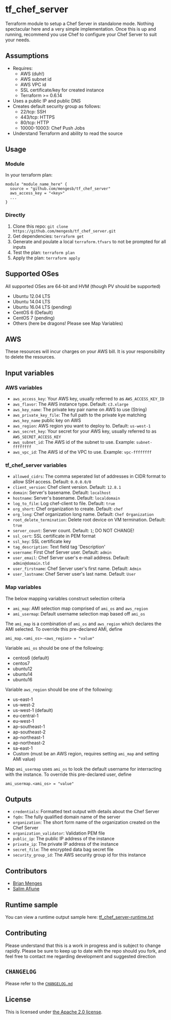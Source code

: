 # tf_chef_server
Terraform module to setup a Chef Server in standalone mode. Nothing spectacular here and a very simple implementation. Once this is up and running, recommend you use Chef to configure your Chef Server to suit your needs.

## Assumptions

* Requires:
  * AWS (duh!)
  * AWS subnet id
  * AWS VPC id
  * SSL certificate/key for created instance
  * Terraform >= 0.6.14
* Uses a public IP and public DNS
* Creates default security group as follows:
  * 22/tcp: SSH
  * 443/tcp: HTTPS
  * 80/tcp: HTTP
  * 10000-10003: Chef Push Jobs
* Understand Terraform and ability to read the source

## Usage

### Module

In your terraform plan:
```
module "module_name_here" {
  source = "github.com/mengesb/tf_chef_server"
  aws_access_key = "<key>"
  ...
}
```

### Directly

1. Clone this repo: `git clone https://github.com/mengesb/tf_chef_server.git`
2. Get dependencies: `terraform get`
3. Generate and poulate a local `terraform.tfvars` to not be prompted for all inputs
4. Test the plan: `terraform plan`
5. Apply the plan: `terraform apply`

## Supported OSes
All supported OSes are 64-bit and HVM (though PV should be supported)

* Ubuntu 12.04 LTS
* Ubuntu 14.04 LTS
* Ubuntu 16.04 LTS (pending)
* CentOS 6 (Default)
* CentOS 7 (pending)
* Others (here be dragons! Please see Map Variables)

## AWS

These resources will incur charges on your AWS bill. It is your responsibility to delete the resources.

## Input variables

### AWS variables

* `aws_access_key`: Your AWS key, usually referred to as `AWS_ACCESS_KEY_ID`
* `aws_flavor`: The AWS instance type. Default: `c3.xlarge`
* `aws_key_name`: The private key pair name on AWS to use (String)
* `aws_private_key_file`: The full path to the private kye matching `aws_key_name` public key on AWS
* `aws_region`: AWS region you want to deploy to. Default: `us-west-1`
* `aws_secret_key`: Your secret for your AWS key, usually referred to as `AWS_SECRET_ACCESS_KEY`
* `aws_subnet_id`: The AWS id of the subnet to use. Example: `subnet-ffffffff`
* `aws_vpc_id`: The AWS id of the VPC to use. Example: `vpc-ffffffff`

### tf_chef_server variables

* `allowed_cidrs`: The comma seperated list of addresses in CIDR format to allow SSH access. Default: `0.0.0.0/0`
* `client_version`: Chef client version. Default: `12.8.1`
* `domain`: Server's basename. Default: `localhost`
* `hostname`: Server's basename. Default: `localdomain`
* `log_to_file`: Log chef-client to file. Default: `true`
* `org_short`: Chef organization to create. Default: `chef`
* `org_long`: Chef organization long name. Default: `Chef Organization`
* `root_delete_termination`: Delete root device on VM termination. Default: `true`
* `server_count`: Server count. Default: `1`; DO NOT CHANGE!
* `ssl_cert`: SSL certificate in PEM format
* `ssl_key`: SSL certificate key
* `tag_description`: Text field tag 'Description'
* `username`: First Chef Server user. Default: `admin`
* `user_email`: Chef Server user's e-mail address. Default: `admin@domain.tld`
* `user_firstname`: Chef Server user's first name. Default: `Admin`
* `user_lastname`: Chef Server user's last name. Default: `User`

### Map variables

The below mapping variables construct selection criteria

* `ami_map`: AMI selection map comprised of `ami_os` and `aws_region`
* `ami_usermap`: Default username selection map based off `ami_os`

The `ami_map` is a combination of `ami_os` and `aws_region` which declares the AMI selected. To override this pre-declared AMI, define

```
ami_map.<ami_os>-<aws_region> = "value"
```

Variable `ami_os` should be one of the following:

* centos6 (default)
* centos7
* ubuntu12
* ubuntu14
* ubuntu16

Variable `aws_region` should be one of the following:

* us-east-1
* us-west-2
* us-west-1 (default)
* eu-central-1
* eu-west-1
* ap-southeast-1
* ap-southeast-2
* ap-northeast-1
* ap-northeast-2
* sa-east-1
* Custom (must be an AWS region, requires setting `ami_map` and setting AMI value)

Map `ami_usermap` uses `ami_os` to look the default username for interracting with the instance. To override this pre-declared user, define

```
ami_usermap.<ami_os> = "value"
```

## Outputs

* `credentials`: Formatted text output with details about the Chef Server
* `fqdn`: The fully qualified domain name of the server
* `organization`: The short form name of the organization created on the Chef Server
* `organization_validator`: Validation PEM file
* `public_ip`: The public IP address of the instance
* `private_ip`: The private IP address of the instance
* `secret_file`: The encrypted data bag secret file
* `security_group_id`: The AWS security group id for this instance

## Contributors

* [Brian Menges](https://github.com/mengesb)
* [Salim Afiune](https://github.com/afiune)

## Runtime sample

You can view a runtime output sample here: [tf_chef_server-runtime.txt](https://gist.github.com/mengesb/dbc393ee9aeaf2c0a9a7)

## Contributing

Please understand that this is a work in progress and is subject to change rapidly. Please be sure to keep up to date with the repo should you fork, and feel free to contact me regarding development and suggested direction

## `CHANGELOG`

Please refer to the [`CHANGELOG.md`](CHANGELOG.md)

## License

This is licensed under [the Apache 2.0 license](https://www.apache.org/licenses/LICENSE-2.0).

